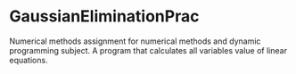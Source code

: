 # GaussianEliminationPrac
Numerical methods assignment for numerical methods and dynamic programming subject.
A program that calculates all variables value of linear equations.
